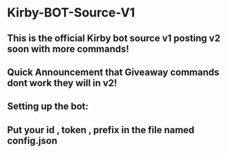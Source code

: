 # Kirby-BOT-Source-V1
## This is the official Kirby bot source v1 posting v2 soon with more commands!
## Quick Announcement that Giveaway commands dont work they will in v2!
## Setting up the bot:
## Put your id , token , prefix in the file named config.json
